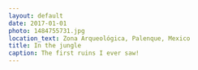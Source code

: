 ```yaml
---
layout: default
date: 2017-01-01
photo: 1484755731.jpg
location_text: Zona Arqueológica, Palenque, Mexico
title: In the jungle
caption: The first ruins I ever saw!
---
```

